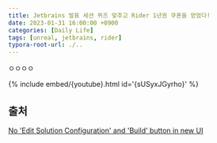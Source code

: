 ```yaml
---
title: Jetbrains 발표 세션 퀴즈 맞추고 Rider 1년권 쿠폰을 얻었다!
date: 2023-01-31 16:00:00 +0900
categories: [Daily Life]
tags: [unreal, jetbrains, rider]
typora-root-url: ./..
---
```


ㅇㅇㅇㅇ



{% include embed/{youtube}.html id='{sUSyxJGyrho}' %}



## 출처

[No 'Edit Solution Configuration' and 'Build' button in new UI](https://youtrack.jetbrains.com/issue/RIDER-83004/No-Edit-Solution-Configuration-and-Build-button-in-new-UI)
